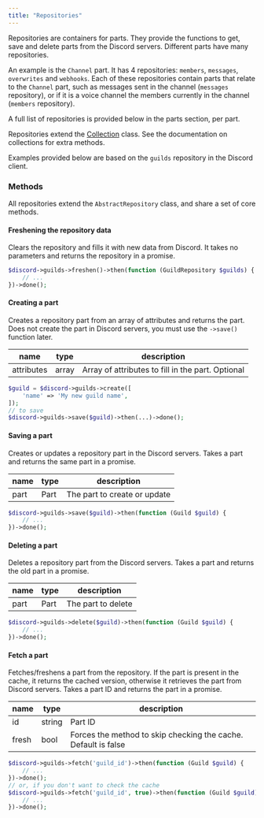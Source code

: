 ```yaml
---
title: "Repositories"
---
```


Repositories are containers for parts. They provide the functions to get, save and delete parts from the Discord servers. Different parts have many repositories.

An example is the `Channel` part. It has 4 repositories: `members`, `messages`, `overwrites` and `webhooks`. Each of these repositories contain parts that relate to the `Channel` part, such as messages sent in the channel (`messages` repository), or if it is a voice channel the members currently in the channel (`members` repository).

A full list of repositories is provided below in the parts section, per part.

Repositories extend the [Collection](#collection) class. See the documentation on collections for extra methods.

Examples provided below are based on the `guilds` repository in the Discord client.

### Methods

All repositories extend the `AbstractRepository` class, and share a set of core methods.

#### Freshening the repository data

Clears the repository and fills it with new data from Discord. It takes no parameters and returns the repository in a promise.

```php
$discord->guilds->freshen()->then(function (GuildRepository $guilds) {
    // ...
})->done();
```

#### Creating a part

Creates a repository part from an array of attributes and returns the part. Does not create the part in Discord servers, you must use the `->save()` function later.

| name       | type  | description                                       |
| ---------- | ----- | ------------------------------------------------- |
| attributes | array | Array of attributes to fill in the part. Optional |

```php
$guild = $discord->guilds->create([
    'name' => 'My new guild name',
]);
// to save
$discord->guilds->save($guild)->then(...)->done();
```

#### Saving a part

Creates or updates a repository part in the Discord servers. Takes a part and returns the same part in a promise.

| name | type | description                  |
| ---- | ---- | ---------------------------- |
| part | Part | The part to create or update |

```php
$discord->guilds->save($guild)->then(function (Guild $guild) {
    // ...
})->done();
```

#### Deleting a part

Deletes a repository part from the Discord servers. Takes a part and returns the old part in a promise.

| name | type | description        |
| ---- | ---- | ------------------ |
| part | Part | The part to delete |

```php
$discord->guilds->delete($guild)->then(function (Guild $guild) {
    // ...
})->done();
```

#### Fetch a part

Fetches/freshens a part from the repository. If the part is present in the cache, it returns the cached version, otherwise it retrieves the part from Discord servers. Takes a part ID and returns the part in a promise.

| name  | type   | description                                                    |
| ----- | ------ | -------------------------------------------------------------- |
| id    | string | Part ID                                                        |
| fresh | bool   | Forces the method to skip checking the cache. Default is false |

```php
$discord->guilds->fetch('guild_id')->then(function (Guild $guild) {
    // ...
})->done();
// or, if you don't want to check the cache
$discord->guilds->fetch('guild_id', true)->then(function (Guild $guild) {
    // ...
})->done();
```
